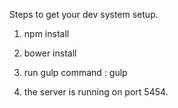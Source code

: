Steps to get your dev system setup.

1. npm install
2. bower install

3. run gulp command : gulp
4. the server is running on port 5454.
